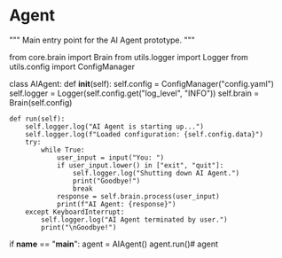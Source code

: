 # Agent
"""
Main entry point for the AI Agent prototype.
"""

from core.brain import Brain
from utils.logger import Logger
from utils.config import ConfigManager

class AIAgent:
    def __init__(self):
        self.config = ConfigManager("config.yaml")
        self.logger = Logger(self.config.get("log_level", "INFO"))
        self.brain = Brain(self.config)

    def run(self):
        self.logger.log("AI Agent is starting up...")
        self.logger.log(f"Loaded configuration: {self.config.data}")
        try:
            while True:
                user_input = input("You: ")
                if user_input.lower() in ["exit", "quit"]:
                    self.logger.log("Shutting down AI Agent.")
                    print("Goodbye!")
                    break
                response = self.brain.process(user_input)
                print(f"AI Agent: {response}")
        except KeyboardInterrupt:
            self.logger.log("AI Agent terminated by user.")
            print("\nGoodbye!")

if __name__ == "__main__":
    agent = AIAgent()
    agent.run()# agent
